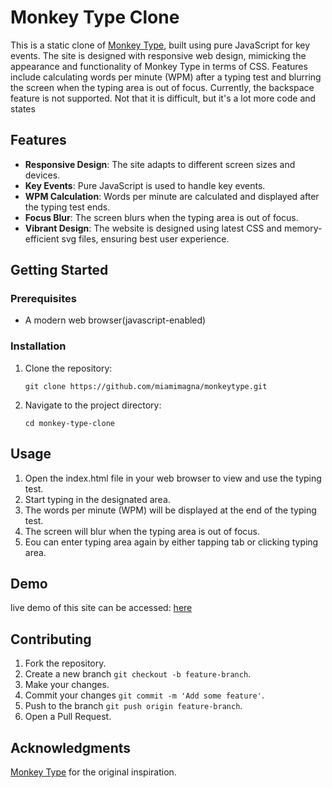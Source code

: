 # Monkey Type Clone
This is a static clone of [Monkey Type](https://www.monkeytype.com), built using pure JavaScript for key events. The site is designed with responsive web design, mimicking the appearance and functionality of Monkey Type in terms of CSS. Features include calculating words per minute (WPM) after a typing test and blurring the screen when the typing area is out of focus. Currently, the backspace feature is not supported. Not that it is difficult, but it's a lot more code and states
## Features
* **Responsive Design**: The site adapts to different screen sizes and devices.
* **Key Events**: Pure JavaScript is used to handle key events.
* **WPM Calculation**: Words per minute are calculated and displayed after the typing test ends.
* **Focus Blur**: The screen blurs when the typing area is out of focus.
* **Vibrant Design**: The website is designed using latest CSS and memory-efficient svg files, ensuring best user experience.
## Getting Started
### Prerequisites
- A modern web browser(javascript-enabled)
### Installation
1. Clone the repository:
   ```
   git clone https://github.com/miamimagna/monkeytype.git
   ```
2. Navigate to the project directory:
   ```
   cd monkey-type-clone
   ```
## Usage
1. Open the index.html file in your web browser to view and use the typing test.
2. Start typing in the designated area.
3. The words per minute (WPM) will be displayed at the end of the typing test.
4. The screen will blur when the typing area is out of focus.
5. Eou can enter typing area again by either tapping tab or clicking typing area.
## Demo
live demo of this site can be accessed: [here](https://miamimagna.github.io/monkeytype/)
## Contributing
1. Fork the repository.
2. Create a new branch `git checkout -b feature-branch`.
3. Make your changes.
4. Commit your changes `git commit -m 'Add some feature'`.
5. Push to the branch `git push origin feature-branch`.
6. Open a Pull Request.
## Acknowledgments
[Monkey Type](https://www.monkeytype.com) for the original inspiration.
